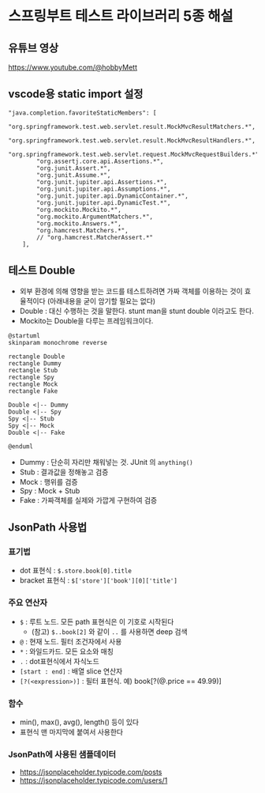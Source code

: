 # 스프링부트 테스트 라이브러리 5종 해설

## 유튜브 영상
https://www.youtube.com/@hobbyMett

## vscode용 static import 설정

```
"java.completion.favoriteStaticMembers": [
        "org.springframework.test.web.servlet.result.MockMvcResultMatchers.*",
        "org.springframework.test.web.servlet.result.MockMvcResultHandlers.*",
        "org.springframework.test.web.servlet.request.MockMvcRequestBuilders.*",
        "org.assertj.core.api.Assertions.*",
        "org.junit.Assert.*",
        "org.junit.Assume.*",
        "org.junit.jupiter.api.Assertions.*",
        "org.junit.jupiter.api.Assumptions.*",
        "org.junit.jupiter.api.DynamicContainer.*",
        "org.junit.jupiter.api.DynamicTest.*",
        "org.mockito.Mockito.*",
        "org.mockito.ArgumentMatchers.*",
        "org.mockito.Answers.*",
        "org.hamcrest.Matchers.*",
        // "org.hamcrest.MatcherAssert.*"
    ],
```

## 테스트 Double 
- 외부 환경에 의해 영향을 받는 코드를 테스트하려면 가짜 객체를 이용하는 것이 효율적이다 (아래내용을 굳이 암기할 필요는 없다)
- Double : 대신 수행하는 것을 말한다. stunt man을 stunt double 이라고도 한다.
- Mockito는  Double을 다루는 프레임워크이다.

```plantuml
@startuml
skinparam monochrome reverse 

rectangle Double
rectangle Dummy
rectangle Stub
rectangle Spy
rectangle Mock
rectangle Fake

Double <|-- Dummy
Double <|-- Spy 
Spy <|-- Stub 
Spy <|-- Mock 
Double <|-- Fake 

@enduml
```

- Dummy : 단순히 자리만 채워넣는 것. JUnit 의 `anything()`
- Stub : 결과값을 정해놓고 검증
- Mock : 행위를 검증
- Spy : Mock + Stub
- Fake : 가짜객체를 실제와 가깝게 구현하여 검증

## JsonPath 사용법

### 표기법

- dot 표현식 : `$.store.book[0].title`
- bracket 표현식 : `$['store']['book'][0]['title']`

### 주요 연산자

- `$` : 루트 노드. 모든 path 표현식은 이 기호로 시작된다
    - (참고) `$..book[2]` 와 같이 `..` 를 사용하면 deep 검색
- `@` : 현재 노드. 필터 조건자에서 사용
- `*` : 와일드카드. 모든 요소와 매칭
- `.` : dot표현식에서 자식노드
- `[start : end]` : 배열 slice 연산자
- `[?(<expression>)]` : 필터 표현식. 예) book[?(@.price == 49.99)]

### 함수

- min(), max(), avg(), length() 등이 있다
- 표현식 맨 마지막에 붙여서 사용한다

### JsonPath에 사용된 샘플데이터
- https://jsonplaceholder.typicode.com/posts
- https://jsonplaceholder.typicode.com/users/1